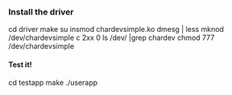 ### Install the driver
cd driver
make
su
insmod chardevsimple.ko
dmesg | less
mknod /dev/chardevsimple c 2xx 0
ls /dev/ |grep chardev
chmod 777 /dev/chardevsimple

#### Test it!
cd testapp
make
./userapp
